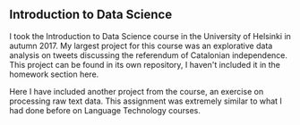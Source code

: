 ## Introduction to Data Science

I took the Introduction to Data Science course in the University of Helsinki in autumn 2017. My largest project for this course was an explorative data analysis on tweets discussing the referendum of Catalonian independence. This project can be found in its own repository, I haven't included it in the homework section here.

Here I have included another project from the course, an exercise on processing raw text data. This assignment was extremely similar to what I had done before on Language Technology courses.
